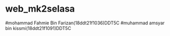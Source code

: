 # web_mk2selasa
#mohammad Fahmie Bin Farizan(18ddt21f1036)DDT5C
#muhammad amsyar bin kissmi(18ddt21f1091)DDT5C
